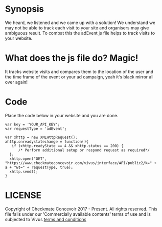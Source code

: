 # Synopsis 
We heard, we listened and we came up with a solution! We understand we 
may not be able to track each visit to your site and organisers may give ambiguous 
result. To combat this the adEvent js file helps to track visits to your website.

# What does the js file do? Magic! 
It tracks website visits and compares them to the location of the user
and the time frame of the event or your ad campaign, yeah it's black mirror all over again!

# Code
Place the code below in your website and you are done.
```
var key = 'YOUR_API_KEY';
var requestType = 'adEvent';

var xhttp = new XMLHttpRequest(); 
xhttp.onreadystatechange = function(){
   if (xhttp.readyState == 4 && xhttp.status == 200) {
      /* Perform additional setup or respond request as required*/
  };
  xhttp.open("GET", "https://www.checkmateconcevoir.com/vivus/interface/API/public2/k=" + a + "&t=" + requestType, true);
  xhttp.send();
}
```
# LICENSE
Copyright of Checkmate Concevoir 2017 - Present. All rights reserved.
This file falls under our 'Commercially available contents'
terms of use and is subjected to Vivus 
[terms and conditions](https://www.checkmateconcevoir.com/vivus/interface/terms)
